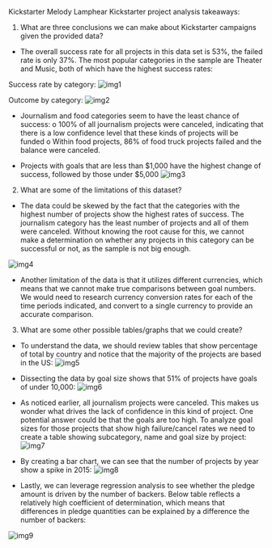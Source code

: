 Kickstarter
Melody Lamphear
Kickstarter project analysis takeaways:

1.	What are three conclusions we can make about Kickstarter campaigns given the provided data?

-	The overall success rate for all projects in this data set is 53%, the failed rate is only 37%. The most popular categories in the sample are Theater and Music, both of which have the highest success rates:

Success rate by category:
![img1](Picture1.png)

Outcome by category:
![img2](Picture2.png)

-	Journalism and food categories seem to have the least chance of success: 
o	100% of all journalism projects were canceled, indicating that there is a low confidence level that these kinds of projects will be funded 
o	Within food projects, 86% of food truck projects failed and the balance were canceled.

-	Projects with goals that are less than $1,000 have the highest change of success, followed by those under $5,000
![img3](Picture3.png)


2.	What are some of the limitations of this dataset?
-	The data could be skewed by the fact that the categories with the highest number of projects show the highest rates of success. The journalism category has the least number of projects and all of them were canceled. Without knowing the root cause for this, we cannot make a determination on whether any projects in this category can be successful or not, as the sample is not big enough.
 
![img4](Picture4.png)



-	Another limitation of the data is that it utilizes different currencies, which means that we cannot make true comparisons between goal numbers. We would need to research currency conversion rates for each of the time periods indicated, and convert to a single currency to provide an accurate comparison.


3.	What are some other possible tables/graphs that we could create?
-	To understand the data, we should review tables that show percentage of total by country and notice that the majority of the projects are based in the US:
![img5](Picture5.png)


-	Dissecting the data by goal size shows that 51% of projects have goals of under 10,000:
![img6](Picture6.png)

-	As noticed earlier, all journalism projects were canceled. This makes us wonder what drives the lack of confidence in this kind of project. One potential answer could be that the goals are too high. To analyze goal sizes for those projects that show high failure/cancel rates we need to create a table showing subcategory, name and goal size by project: 
![img7](Picture7.png)

-	By creating a bar chart, we can see that the number of projects by year show a spike in 2015:
![img8](Picture8.png)

-	Lastly, we can leverage regression analysis to see whether the pledge amount is driven by the number of backers. Below table reflects a relatively high coefficient of determination, which means that differences in pledge quantities can be explained by a difference the number of backers: 

![img9](Picture9.png)